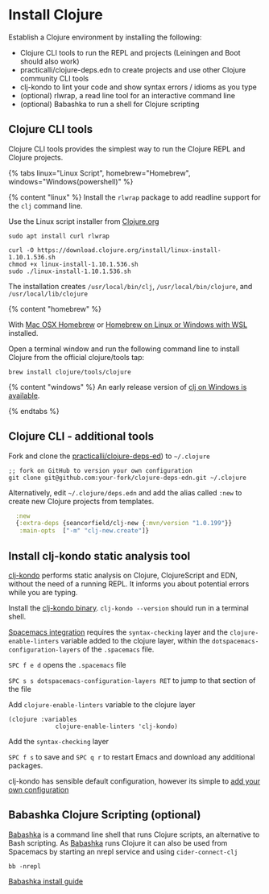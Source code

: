 # Install Clojure
Establish a Clojure environment by installing the following:
* Clojure CLI tools to run the REPL and projects (Leiningen and Boot should also work)
* practicalli/clojure-deps.edn to create projects and use other Clojure community CLI tools
* clj-kondo to lint your code and show syntax errors / idioms as you type
* (optional) rlwrap, a read line tool for an interactive command line
* (optional) Babashka to run a shell for Clojure scripting

## Clojure CLI tools
Clojure CLI tools provides the simplest way to run the Clojure REPL and Clojure projects.

<!-- Operating System specific instructions -->
{% tabs linux="Linux Script", homebrew="Homebrew", windows="Windows(powershell)" %}

<!-- Ubuntu install -->
{% content "linux" %}
Install the `rlwrap` package to add readline support for the `clj` command line.

Use the Linux script installer from [Clojure.org](https://clojure.org/guides/getting_started#_installation_on_linux)

```shell
sudo apt install curl rlwrap

curl -O https://download.clojure.org/install/linux-install-1.10.1.536.sh
chmod +x linux-install-1.10.1.536.sh
sudo ./linux-install-1.10.1.536.sh
```

The installation creates `/usr/local/bin/clj`, `/usr/local/bin/clojure`, and `/usr/local/lib/clojure`

<!-- Homebrew (MacOSX) install -->
{% content "homebrew" %}

With [Mac OSX Homebrew](https://brew.sh/) or [Homebrew on Linux or Windows with WSL](https://docs.brew.sh/Homebrew-on-Linux) installed.

Open a terminal window and run the following command line to install Clojure from the official clojure/tools tap:

```shell
brew install clojure/tools/clojure
```

<!-- Windows install -->
{% content "windows" %}
An early release version of [clj on Windows is available](https://github.com/clojure/tools.deps.alpha/wiki/clj-on-Windows).


{% endtabs %}
<!-- End of Operating System specific instructions -->


## Clojure CLI - additional tools
Fork and clone the [practicalli/clojure-deps-ed](https://github.com/practicalli/clojure-deps-edn)) to `~/.clojure`

```
;; fork on GitHub to version your own configuration
git clone git@github.com:your-fork/clojure-deps-edn.git ~/.clojure
```

Alternatively, edit `~/.clojure/deps.edn` and add the alias called `:new` to create new Clojure projects from templates.

```clojure
  :new
  {:extra-deps {seancorfield/clj-new {:mvn/version "1.0.199"}}
   :main-opts  ["-m" "clj-new.create"]}
```


## Install clj-kondo static analysis tool
[clj-kondo](https://github.com/borkdude/clj-kondo) performs static analysis on Clojure, ClojureScript and EDN, without the need of a running REPL. It informs you about potential errors while you are typing.

Install the [clj-kondo binary](https://github.com/borkdude/clj-kondo/blob/master/doc/install.md#installation-script-macos-and-linux).  `clj-kondo --version` should run in a terminal shell.

[Spacemacs integration](https://github.com/borkdude/clj-kondo/blob/master/doc/editor-integration.md#spacemacs) requires the `syntax-checking` layer and the `clojure-enable-linters` variable added to the clojure layer, within the `dotspacemacs-configuration-layers` of the `.spacemacs` file.

`SPC f e d` opens the `.spacemacs` file

`SPC s s dotspacemacs-configuration-layers RET` to jump to that section of the file

Add `clojure-enable-linters` variable to the clojure layer

```elisp
(clojure :variables
             clojure-enable-linters 'clj-kondo)
```

Add the `syntax-checking` layer

`SPC f s` to save and `SPC q r` to restart Emacs and download any additional packages.

clj-kondo has sensible default configuration, however its simple to [add your own configuration](https://github.com/borkdude/clj-kondo/blob/master/doc/config.md)


## Babashka Clojure Scripting (optional)
[Babashka](https://github.com/borkdude/babashka#installation) is a command line shell that runs Clojure scripts, an alternative to Bash scripting.  As [Babashka](https://github.com/borkdude/babashka#installation) runs Clojure it can also be used from Spacemacs by starting an nrepl service and using `cider-connect-clj`

```shell
bb -nrepl
```

[Babashka install guide](https://github.com/borkdude/babashka#installation)
